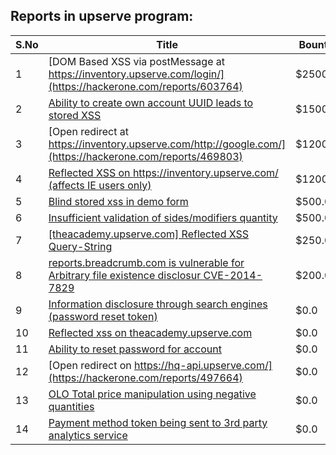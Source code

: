 ## Reports in upserve program:
| S.No | Title | Bounty |
| ---- | ----- | ------ |
| 1 | [DOM Based XSS via postMessage at https://inventory.upserve.com/login/](https://hackerone.com/reports/603764) | $2500.0 |
| 2 | [Ability to create own account UUID leads to stored XSS](https://hackerone.com/reports/249131) | $1500.0 |
| 3 | [Open redirect at https://inventory.upserve.com/http://google.com/](https://hackerone.com/reports/469803) | $1200.0 |
| 4 | [Reflected XSS on https://inventory.upserve.com/ (affects IE users only)](https://hackerone.com/reports/469841) | $1200.0 |
| 5 | [Blind stored xss in demo form](https://hackerone.com/reports/324194) | $500.0 |
| 6 | [Insufficient validation of sides/modifiers quantity](https://hackerone.com/reports/361960) | $500.0 |
| 7 | [[theacademy.upserve.com] Reflected XSS Query-String](https://hackerone.com/reports/389592) | $250.0 |
| 8 | [reports.breadcrumb.com is vulnerable for Arbitrary file existence disclosur CVE-2014-7829 ](https://hackerone.com/reports/329218) | $200.0 |
| 9 | [Information disclosure through search engines (password reset token)](https://hackerone.com/reports/322988) | $0.0 |
| 10 | [Reflected xss on theacademy.upserve.com](https://hackerone.com/reports/415139) | $0.0 |
| 11 | [Ability to reset password for account](https://hackerone.com/reports/322985) | $0.0 |
| 12 | [Open redirect on https://hq-api.upserve.com/](https://hackerone.com/reports/497664) | $0.0 |
| 13 | [OLO Total price manipulation using negative quantities](https://hackerone.com/reports/364843) | $0.0 |
| 14 | [Payment method token being sent to 3rd party analytics service](https://hackerone.com/reports/637267) | $0.0 |